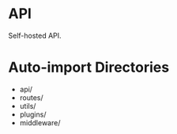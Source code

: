 # API

Self-hosted API.

# Auto-import Directories

- api/
- routes/
- utils/
- plugins/
- middleware/